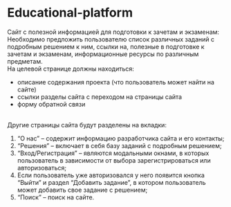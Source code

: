 # Educational-platform
Сайт с полезной информацией для подготовки к зачетам и экзаменам:
Необходимо предложить пользователю список различных заданий с подробным решением к ним, ссылки на, полезные в подготовке к зачетам и экзаменам, информационные ресурсы по различным предметам.
<br/>На целевой странице должны находиться:  
* описание содержания проекта (что пользователь может найти на сайте)
* ссылки разделы сайта с переходом на страницы сайта
* форму обратной связи

<br/>Другие страницы сайта будут разделены на вкладки:  
1)	  “О нас” – содержит информацию разработчика сайта и его контакты;
2)	  “Решения” – включает в себя базу заданий с подробным решением;
3)	  “Вход/Регистрация” – являются модальными окнами, в которых пользователь в зависимости от выбора зарегистрироваться или авторизоваться;
4)	  Если пользователь уже авторизовался у него появится кнопка “Выйти” и раздел “Добавить задание”, в котором пользователь может добавить свое задание с решением;
5)	  “Поиск” – поиск на сайте.
